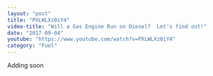 ```yaml
---
layout: "post"
title: "PXLWLXz0iY4"
video-title: "Will a Gas Engine Run on Diesel?  Let's find out!"
date: "2017-09-04"
youtube: "https://www.youtube.com/watch?v=PXLWLXz0iY4"
category: "Fuel"
---
```

<div class="space-y-1"><p class="text-gray-400">Adding soon</p></div>